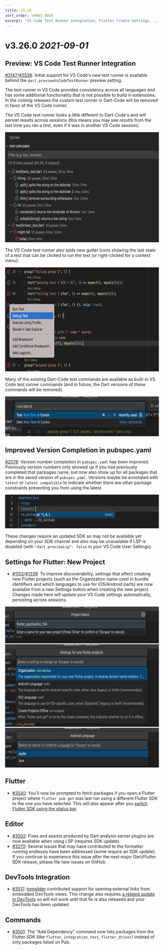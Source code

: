 ```yaml
---
title: v3.26
sort_order: v0003_0026
excerpt: "VS Code Test Runner integration, Flutter Create Settings, ..."
---
```


# v3.26.0 *2021-09-01*

## Preview: VS Code Test Runner Integration

[#3147](https://github.com/Dart-Code/Dart-Code/issues/3147)/[#3538](https://github.com/Dart-Code/Dart-Code/issues/3538): Initial support for VS Code's new test runner is available behind the `dart.previewVsCodeTestRunner` preview setting.

The test runner in VS Code provides consistency across all languages and has some additional functionality that is not possible to build in extensions. In the coming releases the custom test runner in Dart-Code will be removed in favor of the VS Code runner.

The VS Code test runner looks a little different to Dart-Code's and will persist results across sessions (this means you may see results from the last time you ran a test, even if it was in another VS Code session).

<img src="/images/release_notes/v3.26/test_runner_overview.png" width="700" height="360" />

The VS Code test runner also adds new gutter icons showing the last state of a test that can be clicked to run the test (or right-clicked for a context menu).

<img src="/images/release_notes/v3.26/test_runner_gutter_icons.png" width="700" height="340" />

Many of the existing Dart-Code test commands are available as built-in VS Code test runner commands (and in future, the Dart versions of these commands will be removed).

<img src="/images/release_notes/v3.26/test_runner_commands.png" width="700" height="130" />

## Improved Version Completion in pubspec.yaml

[#2078](https://github.com/Dart-Code/Dart-Code/issues/2078): Version number completion in `pubspec.yaml` has been improved. Previously version numbers only showed up if you had previously completed that packages name, but now also show up for all packages that are in the saved version of `pubspec.yaml`. Versions maybe be annotated with `latest` or `latest compatible` to indicate whether there are other package constraints preventing you from using the latest.

<img src="/images/release_notes/v3.26/pubspec_version_completion.png" width="700" height="110" />

These changes require an updated SDK so may not be available yet depending on your SDK channel and also may be unavailable if LSP is disabled (with `"dart.previewLsp": false` in your VS Code User Settings).

## Settings for Flutter: New Project

- [#1153](https://github.com/Dart-Code/Dart-Code/issues/1153)/[#1339](https://github.com/Dart-Code/Dart-Code/issues/1339): To improve discoverability, settings that affect creating new Flutter projects (such as the Organization name used in bundle identifiers and which languages to use for iOS/Android parts) are now available from a new Settings button when creating the new project. Changes made here will update your VS Code settings automatically, persisting across sessions.

<img src="/images/release_notes/v3.26/flutter_create_1.png" width="700" height="120" />

<img src="/images/release_notes/v3.26/flutter_create_2.png" width="700" height="270" />

<img src="/images/release_notes/v3.26/flutter_create_3.png" width="700" height="130" />

## Flutter

- [#3540](https://github.com/Dart-Code/Dart-Code/issues/3540): You'll now be prompted to fetch packages if you open a Flutter project where `flutter pub get` was last run using a different Flutter SDK to the one you have selected. This will also appear after you [switch Flutter SDK using the status bar](/docs/quickly-switching-between-sdk-versions/).

## Editor

- [#3502](https://github.com/Dart-Code/Dart-Code/issues/3502): Fixes and assists produced by Dart analysis server plugins are now available when using LSP (requires SDK update).
- [#3270](https://github.com/Dart-Code/Dart-Code/issues/3270): Several issues that may have contributed to the formatter running endlessly have been addressed (some require an SDK update). If you continue to experience this issue after the next major Dart/Flutter SDK release, please file new issues on GitHub.

## DevTools Integration

- [#3517](https://github.com/Dart-Code/Dart-Code/issues/3517): [tomgilder](https://github.com/tomgilder) contributed support for opening external links from embedded DevTools views. This change also requires [a related update in DevTools](https://github.com/flutter/devtools/issues/3251) so will not work until that fix is also released and your DevTools has been updated.

## Commands

- [#3501](https://github.com/Dart-Code/Dart-Code/issues/3501): The "Add Dependency" command now lists packages from the Flutter SDK (like `flutter`, `integration_test`, `flutter_driver`) instead of only packages listed on Pub.
